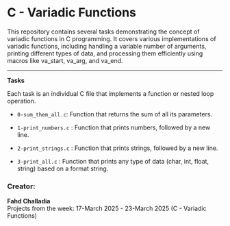 # C - Variadic Functions

This repository contains several tasks demonstrating the concept of variadic functions in C programming. It covers various implementations of variadic functions, including handling a variable number of arguments, printing different types of data, and processing them efficiently using macros like va_start, va_arg, and va_end.


---

**Tasks** 

Each task is an individual C file that implements a function or nested loop operation.

- `0-sum_them_all.c`: 
  Function that returns the sum of all its parameters.

- `1-print_numbers.c` : 
  Function that prints numbers, followed by a new line.

- `2-print_strings.c` : 
  Function that prints strings, followed by a new line.

- `3-print_all.c` : 
  Function that prints any type of data (char, int, float, string) based on a format string.

### Creator:

**Fahd Challadia**  
Projects from the week: 17-March 2025 - 23-March 2025 (C - Variadic Functions)